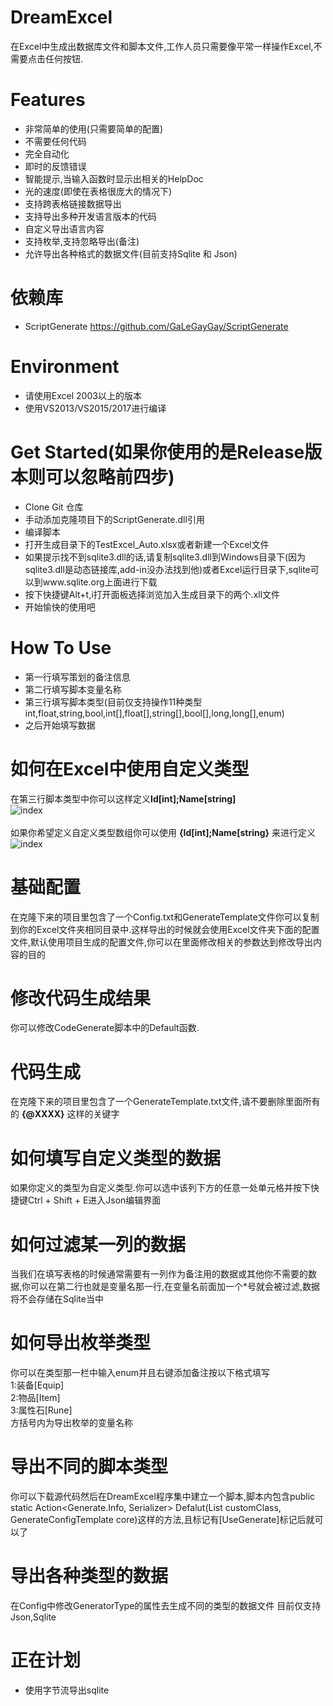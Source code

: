 # DreamExcel

在Excel中生成出数据库文件和脚本文件,工作人员只需要像平常一样操作Excel,不需要点击任何按钮.

Features
===
- 非常简单的使用(只需要简单的配置)
- 不需要任何代码
- 完全自动化
- 即时的反馈错误
- 智能提示,当输入函数时显示出相关的HelpDoc
- 光的速度(即使在表格很庞大的情况下)
- 支持跨表格链接数据导出
- 支持导出多种开发语言版本的代码
- 自定义导出语言内容
- 支持枚举,支持忽略导出(备注)
- 允许导出各种格式的数据文件(目前支持Sqlite 和 Json)

依赖库
===
- ScriptGenerate https://github.com/GaLeGayGay/ScriptGenerate

Environment
===
- 请使用Excel 2003以上的版本
- 使用VS2013/VS2015/2017进行编译

Get Started(如果你使用的是Release版本则可以忽略前四步)
===
- Clone Git 仓库
- 手动添加克隆项目下的ScriptGenerate.dll引用
- 编译脚本
- 打开生成目录下的TestExcel_Auto.xlsx或者新建一个Excel文件
- 如果提示找不到sqlite3.dll的话,请复制sqlite3.dll到Windows目录下(因为sqlite3.dll是动态链接库,add-in没办法找到他)或者Excel运行目录下,sqlite可以到www.sqlite.org上面进行下载
- 按下快捷键Alt+t,i打开面板选择浏览加入生成目录下的两个.xll文件
- 开始愉快的使用吧

How To Use
===
- 第一行填写策划的备注信息
- 第二行填写脚本变量名称
- 第三行填写脚本类型(目前仅支持操作11种类型 int,float,string,bool,int[],float[],string[],bool[],long,long[],enum)
- 之后开始填写数据

如何在Excel中使用自定义类型
===
在第三行脚本类型中你可以这样定义**Id[int];Name[string]**
<br />
![index](https://github.com/pk27602017/Excel2Sqlite/raw/master/Image/自定义类型.png)
<br />
<br />
如果你希望定义自定义类型数组你可以使用 **{Id[int];Name[string}** 来进行定义
<br />
![index](https://github.com/pk27602017/Excel2Sqlite/raw/master/Image/自定义类型数组.png)

基础配置
===
在克隆下来的项目里包含了一个Config.txt和GenerateTemplate文件你可以复制到你的Excel文件夹相同目录中.这样导出的时候就会使用Excel文件夹下面的配置文件,默认使用项目生成的配置文件,你可以在里面修改相关的参数达到修改导出内容的目的

修改代码生成结果
===
你可以修改CodeGenerate脚本中的Default函数.

代码生成
===
在克隆下来的项目里包含了一个GenerateTemplate.txt文件,请不要删除里面所有的 **{@XXXX}** 这样的关键字

如何填写自定义类型的数据
===
如果你定义的类型为自定义类型.你可以选中该列下方的任意一处单元格并按下快捷键Ctrl + Shift + E进入Json编辑界面

如何过滤某一列的数据
===
当我们在填写表格的时候通常需要有一列作为备注用的数据或其他你不需要的数据,你可以在第二行也就是变量名那一行,在变量名前面加一个*号就会被过滤,数据将不会存储在Sqlite当中

如何导出枚举类型
===
你可以在类型那一栏中输入enum并且右键添加备注按以下格式填写   
1:装备[Equip]   
2:物品[Item]   
3:属性石[Rune]   
方括号内为导出枚举的变量名称

导出不同的脚本类型
===
你可以下载源代码然后在DreamExcel程序集中建立一个脚本,脚本内包含public static Action<Generate.Info, Serializer> Defalut(List<GenerateConfigTemplate> customClass, GenerateConfigTemplate core)这样的方法,且标记有[UseGenerate]标记后就可以了

导出各种类型的数据
===
在Config中修改GeneratorType的属性去生成不同的类型的数据文件
目前仅支持Json,Sqlite

正在计划
===
- 使用字节流导出sqlite
